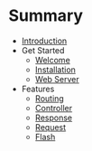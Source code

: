 # Summary

* [Introduction](README.md)
* Get Started
    - [Welcome](docs/get-started/welcome.md)
    - [Installation](docs/get-started/installation.md)
    - [Web Server](docs/get-started/web-server.md)
* Features
    - [Routing](docs/features/routing.md)
    - [Controller](docs/features/controller.md)
    - [Response](docs/features/response.md)
    - [Request](docs/features/request.md)
    - [Flash](docs/features/flash.md)
